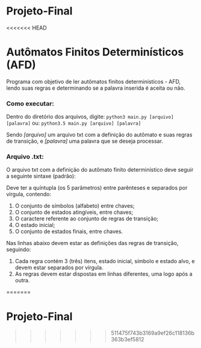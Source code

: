 # Projeto-Final
<<<<<<< HEAD
# Autômatos Finitos Determinísticos (AFD)
Programa com objetivo de ler autômatos finitos determinísticos - AFD, lendo suas regras e determinando se a palavra inserida é aceita ou não.

### Como executar:
Dentro do diretório dos arquivos, digite:
```python3 main.py [arquivo] [palavra]```
ou:
```python3.5 main.py [arquivo] [palavra]```

Sendo *[arquivo]* um arquivo txt com a definição do autômato e suas regras de
transição, e *[palavra]* uma palavra que se deseja processar.

### Arquivo .txt:
O arquivo txt com a definição do autômato finito determinístico deve seguir a
seguinte sintaxe (padrão):

Deve ter a quíntupla (os 5 parâmetros) entre parênteses e separados por
vírgula, contendo:
1. O conjunto de símbolos (alfabeto) entre chaves;
2. O conjunto de estados atingíveis, entre chaves;
3. O caractere referente ao conjunto de regras de transição; 
4. O estado inicial;
5. O conjunto de estados finais, entre chaves.

Nas linhas abaixo devem estar as definições das regras de transição, seguindo:
1. Cada regra contém 3 (três) itens, estado inicial, símbolo e estado alvo, e
devem estar separados por vírgula.
2. As regras devem estar dispostas em linhas diferentes, uma logo após a outra.

=======
# Projeto-Final
>>>>>>> 511475f743b3169a9ef26c118136b363b3ef5812
